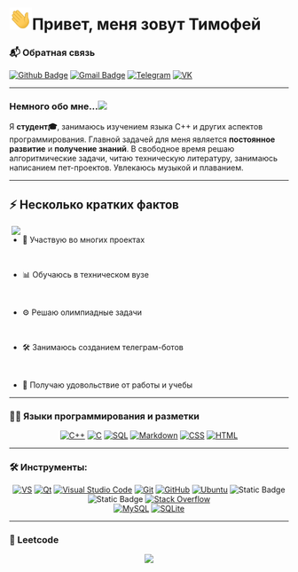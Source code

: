 # <img src="https://raw.githubusercontent.com/ABSphreak/ABSphreak/master/gifs/Hi.gif" height="40px">Привет, меня зовут Тимофей</a>

### 📬 Обратная связь
[![Github Badge](http://img.shields.io/badge/-Github-black?style=flat-square&logo=github&link=https://github.com/tak172)](https://github.com/tak172) [![Gmail Badge](https://img.shields.io/badge/-Gmail-d14836?style=flat-square&logo=Gmail&logoColor=white&link=mailto:timofeykromach172@gmail.com)](mailto:timofeykromach172@gmail.com) [![Telegram](https://img.shields.io/badge/Telegram-gray?logo=Telegram&logoColor=white)](https://t.me/Y_tay) [![VK](https://img.shields.io/badge/%D0%92%D0%BA%D0%BE%D0%BD%D1%82%D0%B0%D0%BA%D1%82%D0%B5-blue?style=blue&logo=VK&logoColor=white)](https://vk.com/tay_only_y)

---

### Немного обо мне...<img src="https://media.giphy.com/media/WUlplcMpOCEmTGBtBW/giphy.gif" width="40">
Я **студент🎓**, занимаюсь изучением языка С++ и других аспектов программирования. Главной задачей для меня является **постоянное развитие** и **получение знаний**. В свободное время решаю алгоритмические задачи, читаю техническую литературу, занимаюсь написанием пет-проектов. Увлекаюсь музыкой и плаванием.

---

## ⚡️ Несколько кратких фактов

<img width="500" src="https://media1.giphy.com/media/v1.Y2lkPTc5MGI3NjExcm43NmkzenQydHd5M3pkeHI3NXhqeHB6aWNtMGpzM3A4em4wanAzYiZlcD12MV9pbnRlcm5hbF9naWZfYnlfaWQmY3Q9Zw/1Aj491qX7K45qZs6EP/giphy.gif" align=right>

- 🤖 Участвую во многих проектах
<br/>

- 📊 Обучаюсь в техническом вузе
<br/>

- ⚙️ Решаю олимпиадные задачи
<br/>

- 🛠 Занимаюсь созданием телеграм-ботов
<br/>

- 👻 Получаю удовольствие от работы и учебы

---

### 👨‍💻 Языки программирования и разметки
  <p align="center">
      <a href="https://github.com/search?q=user%3ADenverCoder1+language%3Acpp"><img alt="C++" src="https://custom-icon-badges.demolab.com/badge/C++-black.svg?logo=cpp"></a>
      <a href="https://github.com/search?q=user%3ADenverCoder1+language%3Ac"><img alt="C" src="https://custom-icon-badges.demolab.com/badge/C-black.svg?logo=c-in-hexagon&l"></a>
      <a href="https://github.com/search?q=user%3ADenverCoder1+language%3Asql"><img alt="SQL" src="https://custom-icon-badges.demolab.com/badge/SQL-black.svg?logo=database"></a>
      <a href="https://github.com/search?q=user%3ADenverCoder1+language%3Amarkdown"><img alt="Markdown" src="https://img.shields.io/badge/Markdown-000000?logo=markdown"></a>
      <a href="https://github.com/search?q=user%3ADenverCoder1+language%3Acss"><img alt="CSS" src="https://img.shields.io/badge/CSS-black.svg?logo=css3"></a>
      <a href="https://github.com/search?q=user%3ADenverCoder1+language%3Ahtml"><img alt="HTML" src="https://img.shields.io/badge/HTML-black.svg?logo=html5"></a>
  </p>

---

### 🛠 Инструменты:

  <p align="center">
      <a href="#"><img alt="VS" src="https://img.shields.io/badge/Visual_Studio-black?logo=VisualStudio&logoColor=purple"></a>
      <a href="#"><img alt="Qt" src="https://img.shields.io/badge/Qt_Creator-black?logo=Qt"></a>
      <a href="#"><img alt="Visual Studio Code" src="https://img.shields.io/badge/Visual%20Studio%20Code-black?logo=visual-studio-code&logoColor=blue"></a>
      <a href="#"><img alt="Git" src="https://img.shields.io/badge/Git-black?logo=git"></a>
      <a href="#"><img alt="GitHub" src="https://img.shields.io/badge/GitHub-black?logo=github"></a>
      <a href="#"><img alt="Ubuntu" src="https://img.shields.io/badge/Ubuntu-black?logo=ubuntu"></a>
      <img alt="Static Badge" src="https://img.shields.io/badge/boost-black?logo=boost">
      <img alt="Static Badge" src="https://img.shields.io/badge/tgbot--cpp-black?logo=Telegram">
      <a href="#"><img alt="Stack Overflow" src="https://img.shields.io/badge/-Stack%20Overflow-black?logo=stack-overflow"></a>
      </br>
      <a href="#"><img alt="MySQL" src="https://img.shields.io/badge/MySQL-black?logo=mysql&logoColor=white"></a>
      <a href="#"><img alt="SQLite" src ="https://img.shields.io/badge/SQLite-black?logo=sqlite"></a>
  </p>

---

### 🚀 Leetcode
<p align="center">
<img width="450" src="https://leetcard.jacoblin.cool/ytay">
</p>
